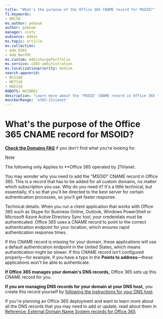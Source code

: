```yaml
---
title: "What's the purpose of the Office 365 CNAME record for MSOID?"
f1.keywords:
- NOCSH
ms.author: pebaum
author: pebaum
manager: scotv
audience: Admin
ms.topic: article
ms.collection:
- Adm_O365
- Adm_NonTOC
ms.custom: AdminSurgePortfolio
ms.service: o365-administration
ms.localizationpriority: medium
search.appverid:
- BCS160
- MET150
- MOE150
ROBOTS: NOINDEX
description: "Learn more about the 'MSOID' CNAME record in Office 365 that directs you to the best server for authentication processes, so you'll getter a faster response."
monikerRange: 'o365-21vianet'
---
```


# What's the purpose of the Office 365 CNAME record for MSOID?

 **[Check the Domains FAQ](../setup/domains-faq.yml)** if you don't find what you're looking for. 
> [!NOTE]
> The following only Applies to **Office 365 operated by 21Vianet.
  
You may wonder why you need to add the "MSOID" CNAME record in Office 365. This is a record that has to be added for all custom domains, no matter which subscription you use. Why do you need it? It's a little technical, but essentially, it's so that you'll be directed to the best server for certain authentication processes, so you'll get faster response.
  
Technical details: When you run a client application that works with Office 365 such as Skype for Business Online, Outlook, Windows PowerShell or Microsoft Azure Active Directory Sync tool, your credentials must be authenticated. Office 365 uses a CNAME record to point to the correct authentication endpoint for your location, which ensures rapid authentication response times.
  
If this CNAME record is missing for your domain, these applications will use a default authentication endpoint in the United States, which means authentication might be slower. If this CNAME record isn't configured properly—for example, if you have a typo in the **Points to address**—these applications won't be able to authenticate.
  
 **If Office 365 manages your domain's DNS records,** Office 365 sets up this CNAME record for you. 
  
 **If you are managing DNS records for your domain at your DNS host,** you create this record yourself by [following the instructions for your DNS host](../get-help-with-domains/create-dns-records-at-any-dns-hosting-provider.md).
  
If you're planning an Office 365 deployment and want to learn more about all the DNS records that you may need to add or update, read about them in [Reference: External Domain Name System records for Office 365](../../enterprise/external-domain-name-system-records.md).
